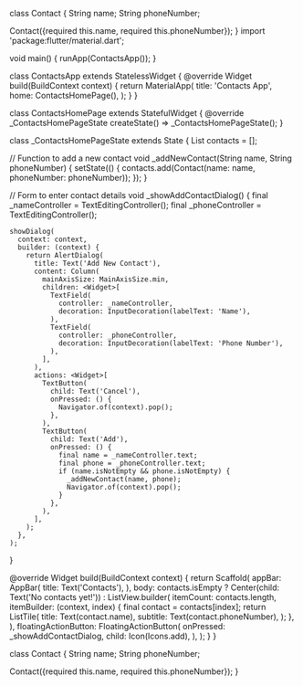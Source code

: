 class Contact {
String name;
String phoneNumber;

Contact({required this.name, required this.phoneNumber});
}
import 'package:flutter/material.dart';

void main() {
runApp(ContactsApp());
}

class ContactsApp extends StatelessWidget {
@override
Widget build(BuildContext context) {
return MaterialApp(
title: 'Contacts App',
home: ContactsHomePage(),
);
}
}

class ContactsHomePage extends StatefulWidget {
@override
_ContactsHomePageState createState() => _ContactsHomePageState();
}

class _ContactsHomePageState extends State<ContactsHomePage> {
List<Contact> contacts = [];

// Function to add a new contact
void _addNewContact(String name, String phoneNumber) {
setState(() {
contacts.add(Contact(name: name, phoneNumber: phoneNumber));
});
}

// Form to enter contact details
void _showAddContactDialog() {
final _nameController = TextEditingController();
final _phoneController = TextEditingController();

    showDialog(
      context: context,
      builder: (context) {
        return AlertDialog(
          title: Text('Add New Contact'),
          content: Column(
            mainAxisSize: MainAxisSize.min,
            children: <Widget>[
              TextField(
                controller: _nameController,
                decoration: InputDecoration(labelText: 'Name'),
              ),
              TextField(
                controller: _phoneController,
                decoration: InputDecoration(labelText: 'Phone Number'),
              ),
            ],
          ),
          actions: <Widget>[
            TextButton(
              child: Text('Cancel'),
              onPressed: () {
                Navigator.of(context).pop();
              },
            ),
            TextButton(
              child: Text('Add'),
              onPressed: () {
                final name = _nameController.text;
                final phone = _phoneController.text;
                if (name.isNotEmpty && phone.isNotEmpty) {
                  _addNewContact(name, phone);
                  Navigator.of(context).pop();
                }
              },
            ),
          ],
        );
      },
    );

}

@override
Widget build(BuildContext context) {
return Scaffold(
appBar: AppBar(
title: Text('Contacts'),
),
body: contacts.isEmpty
? Center(child: Text('No contacts yet!'))
: ListView.builder(
itemCount: contacts.length,
itemBuilder: (context, index) {
final contact = contacts[index];
return ListTile(
title: Text(contact.name),
subtitle: Text(contact.phoneNumber),
);
},
),
floatingActionButton: FloatingActionButton(
onPressed: _showAddContactDialog,
child: Icon(Icons.add),
),
);
}
}

class Contact {
String name;
String phoneNumber;

Contact({required this.name, required this.phoneNumber});
}
